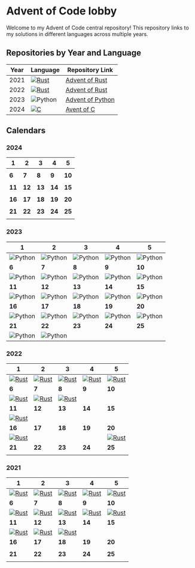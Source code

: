 # Advent of Code lobby

Welcome to my Advent of Code central repository! This repository links to my solutions in different languages across multiple years.

## Repositories by Year and Language

| Year | Language        | Repository Link                                                       |
|------|------------------|-----------------------------------------------------------------------|
| 2021 | [![Rust](https://img.shields.io/badge/Rust-%23000000.svg?e&logo=rust&logoColor=white)](#) | [Advent of Rust](https://github.com/Loethor/adventofrust) |
| 2022 | [![Rust](https://img.shields.io/badge/Rust-%23000000.svg?e&logo=rust&logoColor=white)](#) | [Advent of Rust](https://github.com/Loethor/adventofrust) |
| 2023 | ![Python](https://img.shields.io/badge/python-3670A0?style=for-the-badge&logo=python&logoColor=ffdd54) | [Advent of Python](https://github.com/Loethor/adventofpython) |
| 2024 | [![C](https://img.shields.io/badge/C-00599C?logo=c&logoColor=white)](#) | [Avent of C](https://github.com/Loethor/adventofc) |


## Calendars

### 2024

| **1**   | **2**   | **3**   | **4**  | **5**  |
|---------|---------|---------|--------|--------|
|         |         |         |        |        |
| **6**   | **7**   | **8**   | **9**  | **10** |
|         |         |         |        |        |
| **11**  | **12**  | **13**  | **14** | **15** |
|         |         |         |        |        |
| **16**  | **17**  | **18**  | **19** | **20** |
|         |         |         |        |        |
| **21**  | **22**  | **23**  | **24** | **25** |
|         |         |         |        |        |

### 2023

| **1**   | **2**   | **3**   | **4**  | **5**  |
|---------|---------|---------|--------|--------|
| ![Python](https://img.shields.io/badge/python-3670A0?style=for-the-badge&logo=python&logoColor=ffdd54) | ![Python](https://img.shields.io/badge/python-3670A0?style=for-the-badge&logo=python&logoColor=ffdd54) | ![Python](https://img.shields.io/badge/python-3670A0?style=for-the-badge&logo=python&logoColor=ffdd54) | ![Python](https://img.shields.io/badge/python-3670A0?style=for-the-badge&logo=python&logoColor=ffdd54) | ![Python](https://img.shields.io/badge/python-3670A0?style=for-the-badge&logo=python&logoColor=ffdd54) |
| **6**   | **7**   | **8**   | **9**  | **10** |
| ![Python](https://img.shields.io/badge/python-3670A0?style=for-the-badge&logo=python&logoColor=ffdd54) | ![Python](https://img.shields.io/badge/python-3670A0?style=for-the-badge&logo=python&logoColor=ffdd54) | ![Python](https://img.shields.io/badge/python-3670A0?style=for-the-badge&logo=python&logoColor=ffdd54) | ![Python](https://img.shields.io/badge/python-3670A0?style=for-the-badge&logo=python&logoColor=ffdd54) | ![Python](https://img.shields.io/badge/python-3670A0?style=for-the-badge&logo=python&logoColor=ffdd54) |
| **11**  | **12**  | **13**  | **14** | **15** |
| ![Python](https://img.shields.io/badge/python-3670A0?style=for-the-badge&logo=python&logoColor=ffdd54) | ![Python](https://img.shields.io/badge/python-3670A0?style=for-the-badge&logo=python&logoColor=ffdd54) | ![Python](https://img.shields.io/badge/python-3670A0?style=for-the-badge&logo=python&logoColor=ffdd54) | ![Python](https://img.shields.io/badge/python-3670A0?style=for-the-badge&logo=python&logoColor=ffdd54) | ![Python](https://img.shields.io/badge/python-3670A0?style=for-the-badge&logo=python&logoColor=ffdd54) |
| **16**  | **17**  | **18**  | **19** | **20** |
| ![Python](https://img.shields.io/badge/python-3670A0?style=for-the-badge&logo=python&logoColor=ffdd54) | ![Python](https://img.shields.io/badge/python-3670A0?style=for-the-badge&logo=python&logoColor=ffdd54) | ![Python](https://img.shields.io/badge/python-3670A0?style=for-the-badge&logo=python&logoColor=ffdd54) | ![Python](https://img.shields.io/badge/python-3670A0?style=for-the-badge&logo=python&logoColor=ffdd54) | ![Python](https://img.shields.io/badge/python-3670A0?style=for-the-badge&logo=python&logoColor=ffdd54) |
| **21**  | **22**  | **23**  | **24** | **25** |
| ![Python](https://img.shields.io/badge/python-3670A0?style=for-the-badge&logo=python&logoColor=ffdd54) | ![Python](https://img.shields.io/badge/python-3670A0?style=for-the-badge&logo=python&logoColor=ffdd54) |         |        |        |


### 2022

| **1**   | **2**   | **3**   | **4**  | **5**  |
|---------|---------|---------|--------|--------|
| [![Rust](https://img.shields.io/badge/Rust-%23000000.svg?e&logo=rust&logoColor=white)](#) | [![Rust](https://img.shields.io/badge/Rust-%23000000.svg?e&logo=rust&logoColor=white)](#) | [![Rust](https://img.shields.io/badge/Rust-%23000000.svg?e&logo=rust&logoColor=white)](#) | [![Rust](https://img.shields.io/badge/Rust-%23000000.svg?e&logo=rust&logoColor=white)](#) | [![Rust](https://img.shields.io/badge/Rust-%23000000.svg?e&logo=rust&logoColor=white)](#) |
| **6**   | **7**   | **8**   | **9**  | **10** |
| [![Rust](https://img.shields.io/badge/Rust-%23000000.svg?e&logo=rust&logoColor=white)](#) | [![Rust](https://img.shields.io/badge/Rust-%23000000.svg?e&logo=rust&logoColor=white)](#) | [![Rust](https://img.shields.io/badge/Rust-%23000000.svg?e&logo=rust&logoColor=white)](#) |        |        |
| **11**  | **12**  | **13**  | **14** | **15** |
| [![Rust](https://img.shields.io/badge/Rust-%23000000.svg?e&logo=rust&logoColor=white)](#) |         |         |        |        |
| **16**  | **17**  | **18**  | **19** | **20** |
| [![Rust](https://img.shields.io/badge/Rust-%23000000.svg?e&logo=rust&logoColor=white)](#) |         |         |        | [![Rust](https://img.shields.io/badge/Rust-%23000000.svg?e&logo=rust&logoColor=white)](#) |
| **21**  | **22**  | **23**  | **24** | **25** |
|         |         |         |        |        |


### 2021

| **1**   | **2**   | **3**   | **4**  | **5**  |
|---------|---------|---------|--------|--------|
| [![Rust](https://img.shields.io/badge/Rust-%23000000.svg?e&logo=rust&logoColor=white)](#) | [![Rust](https://img.shields.io/badge/Rust-%23000000.svg?e&logo=rust&logoColor=white)](#) | [![Rust](https://img.shields.io/badge/Rust-%23000000.svg?e&logo=rust&logoColor=white)](#) | [![Rust](https://img.shields.io/badge/Rust-%23000000.svg?e&logo=rust&logoColor=white)](#) | [![Rust](https://img.shields.io/badge/Rust-%23000000.svg?e&logo=rust&logoColor=white)](#) |
| **6**   | **7**   | **8**   | **9**  | **10** |
| [![Rust](https://img.shields.io/badge/Rust-%23000000.svg?e&logo=rust&logoColor=white)](#) | [![Rust](https://img.shields.io/badge/Rust-%23000000.svg?e&logo=rust&logoColor=white)](#) | [![Rust](https://img.shields.io/badge/Rust-%23000000.svg?e&logo=rust&logoColor=white)](#) | [![Rust](https://img.shields.io/badge/Rust-%23000000.svg?e&logo=rust&logoColor=white)](#) | [![Rust](https://img.shields.io/badge/Rust-%23000000.svg?e&logo=rust&logoColor=white)](#) |
| **11**  | **12**  | **13**  | **14** | **15** |
| [![Rust](https://img.shields.io/badge/Rust-%23000000.svg?e&logo=rust&logoColor=white)](#) | [![Rust](https://img.shields.io/badge/Rust-%23000000.svg?e&logo=rust&logoColor=white)](#) | [![Rust](https://img.shields.io/badge/Rust-%23000000.svg?e&logo=rust&logoColor=white)](#) |        |        |
| **16**  | **17**  | **18**  | **19** | **20** |
|         |         |         |        |        |
| **21**  | **22**  | **23**  | **24** | **25** |
|         |         |         |        |        |


